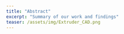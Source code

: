 ```yaml
---
title: "Abstract"
excerpt: "Summary of our work and findings"
teaser: /assets/img/Extruder_CAD.png
---
```


